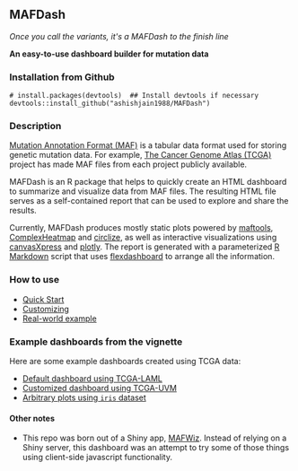 MAFDash
------------------------------------------------------------
*Once you call the variants, it's a MAFDash to the finish line*


**An easy-to-use dashboard builder for mutation data**

### Installation from Github
```
# install.packages(devtools)  ## Install devtools if necessary
devtools::install_github("ashishjain1988/MAFDash")
```

### Description
[Mutation Annotation Format (MAF)](https://docs.gdc.cancer.gov/Encyclopedia/pages/Mutation_Annotation_Format/) is a tabular data format used for storing genetic mutation data. For example, [The Cancer Genome Atlas (TCGA)](https://www.cancer.gov/about-nci/organization/ccg/research/structural-genomics/tcga) project has made MAF files from each project publicly available.

MAFDash is an R package that helps to quickly create an HTML dashboard to summarize and visualize data from MAF files. The resulting HTML file serves as a self-contained report that can be used to explore and share the results.

Currently, MAFDash produces mostly static plots powered by [maftools](https://bioconductor.org/packages/release/bioc/vignettes/maftools/inst/doc/maftools.html),  [ComplexHeatmap](https://github.com/jokergoo/ComplexHeatmap) and [circlize](https://github.com/jokergoo/circlize), as well as interactive visualizations using [canvasXpress](https://cran.r-project.org/package=canvasXpress) and [plotly](https://plotly.com/r/).  The report is generated with a parameterized [R Markdown](https://rmarkdown.rstudio.com/) script that uses [flexdashboard](https://rmarkdown.rstudio.com/flexdashboard/) to arrange all the information.

### How to use

- [Quick Start](https://ashishjain1988.github.io/MAFDash/articles/Quick_Start.html)
- [Customizing](https://ashishjain1988.github.io/MAFDash//articles/Customizing.html)
- [Real-world example](https://ashishjain1988.github.io/MAFDash//articles/Advanced_Example.html)

### Example dashboards from the vignette
Here are some example dashboards created using TCGA data:

- [Default dashboard using TCGA-LAML](https://ashishjain1988.github.io/MAFDash//examples/LAML.mafdash.html)
- [Customized dashboard using TCGA-UVM](https://ashishjain1988.github.io/MAFDash//examples/TCGA-UVM.custom.mafdash.html.MAFDash.html)
- [Arbitrary plots using `iris` dataset](https://ashishjain1988.github.io/MAFDash//examples/toy_dash.html.MAFDash.html)

#### Other notes
- This repo was born out of a Shiny app, [MAFWiz](https://github.com/mtandon09/mafwiz).  Instead of relying on a Shiny server, this dashboard was an attempt to try some of those things using client-side javascript functionality.
